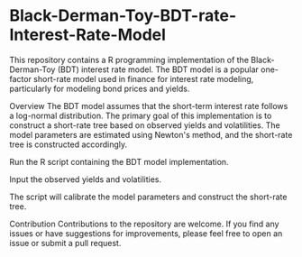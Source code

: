 # Black-Derman-Toy-BDT-rate-Interest-Rate-Model

This repository contains a R programming implementation of the Black-Derman-Toy (BDT) interest rate model. The BDT model is a popular one-factor short-rate model used in finance for interest rate modeling, particularly for modeling bond prices and yields.

Overview
The BDT model assumes that the short-term interest rate follows a log-normal distribution. The primary goal of this implementation is to construct a short-rate tree based on observed yields and volatilities. The model parameters are estimated using Newton's method, and the short-rate tree is constructed accordingly.

Run the R script containing the BDT model implementation.

Input the observed yields and volatilities.

The script will calibrate the model parameters and construct the short-rate tree.

Contribution
Contributions to the repository are welcome. If you find any issues or have suggestions for improvements, please feel free to open an issue or submit a pull request.
